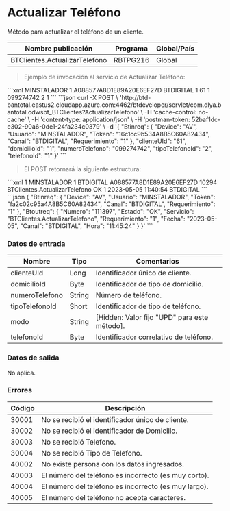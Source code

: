 # Actualizar Teléfono 

Método para actualizar el teléfono de un cliente. 

Nombre publicación | Programa | Global/País 
--------- | ----------- | ----------- 
BTClientes.ActualizarTelefono | RBTPG216 | Global 

> Ejemplo de invocación al servicio de Actualizar Teléfono: 

<code-group> 
<code-block title="XML" active> 
```xml 
<soapenv:Envelope xmlns:soapenv="http://schemas.xmlsoap.org/soap/envelope/" xmlns:bts="http://uy.com.dlya.bantotal/BTSOA/"> 
   <soapenv:Header/> 
   <soapenv:Body> 
      <bts:BTClientes.ActualizarTelefono> 
         <bts:Btinreq> 
            <bts:Usuario>MINSTALADOR</bts:Usuario> 
            <bts:Requerimiento>1</bts:Requerimiento> 
            <bts:Token>A088577A8D1E89A20E6EF27D</bts:Token> 
            <bts:Canal>BTDIGITAL</bts:Canal> 
            <bts:Device>1</bts:Device> 
         </bts:Btinreq> 
         <bts:clienteUId>61</bts:clienteUId> 
         <bts:domicilioId>1</bts:domicilioId> 
         <bts:numeroTelefono>099274742</bts:numeroTelefono> 
         <bts:tipoTelefonoId>2</bts:tipoTelefonoId> 
         <bts:telefonoId>1</bts:telefonoId> 
      </bts:BTClientes.ActualizarTelefono> 
   </soapenv:Body> 
</soapenv:Envelope> 
``` 
</code-block> 

<code-block title="JSON"> 
```json 
curl -X POST \ 
	'http://btd-bantotal.eastus2.cloudapp.azure.com:4462/btdeveloper/servlet/com.dlya.bantotal.odwsbt_BTClientes?ActualizarTelefono' \ 
	-H 'cache-control: no-cache' \ 
	-H 'content-type: application/json' \ 
	-H 'postman-token: 52baf1dc-e302-90a6-0de1-24fa234c0379' \ 
	-d '{ 
	"Btinreq": { 
	  "Device": "AV", 
	  "Usuario": "MINSTALADOR", 
	  "Token": "16c1cc9b534A8B5C60A82434", 
	  "Canal": "BTDIGITAL", 
	  "Requerimiento": "1" 
	}, 
	"clienteUId": "61", 
    "domicilioId": "1", 
    "numeroTelefono": "099274742", 
    "tipoTelefonoId": "2",  
    "telefonoId": "1" 
}' 
``` 
</code-block> 
</code-group> 

> El POST retornará la siguiente estructura: 

<code-group> 
<code-block title="XML" active> 
```xml 
<SOAP-ENV:Envelope xmlns:SOAP-ENV="http://schemas.xmlsoap.org/soap/envelope/" xmlns:xsd="http://www.w3.org/2001/XMLSchema" xmlns:SOAP-ENC="http://schemas.xmlsoap.org/soap/encoding/" xmlns:xsi="http://www.w3.org/2001/XMLSchema-instance"> 
   <SOAP-ENV:Body> 
      <BTClientes.ActualizarTelefonoResponse xmlns="http://uy.com.dlya.bantotal/BTSOA/"> 
         <Btinreq> 
            <Device>1</Device> 
            <Usuario>MINSTALADOR</Usuario> 
            <Requerimiento>1</Requerimiento> 
            <Canal>BTDIGITAL</Canal> 
            <Token>A088577A8D1E89A20E6EF27D</Token> 
         </Btinreq> 
         <Erroresnegocio></Erroresnegocio> 
         <Btoutreq> 
            <Numero>10294</Numero> 
            <Servicio>BTClientes.ActualizarTelefono</Servicio> 
            <Estado>OK</Estado> 
            <Requerimiento>1</Requerimiento> 
            <Fecha>2023-05-05</Fecha> 
            <Hora>11:40:54</Hora> 
            <Canal>BTDIGITAL</Canal> 
         </Btoutreq> 
      </BTClientes.ActualizarTelefonoResponse> 
   </SOAP-ENV:Body> 
</SOAP-ENV:Envelope> 
``` 
</code-block> 

<code-block title="JSON"> 
```json 
{ 
   "Btinreq": { 
      "Device": "AV", 
      "Usuario": "MINSTALADOR", 
      "Token": "fa2c02c95a4A8B5C60A82434", 
      "Canal": "BTDIGITAL", 
      "Requerimiento": "1" 
   }, 
   "Btoutreq": { 
      "Numero": "111397", 
      "Estado": "OK", 
      "Servicio": "BTClientes.ActualizarTelefono", 
      "Requerimiento": "1", 
      "Fecha": "2023-05-05", 
      "Canal": "BTDIGITAL", 
      "Hora": "11:45:24" 
   } 
}' 
``` 
</code-block> 
</code-group> 

### Datos de entrada 

Nombre | Tipo | Comentarios 
--------- | ----------- | ----------- 
clienteUId | Long | Identificador único de cliente. 
domicilioId | Byte | Identificador de tipo de domicilio. 
numeroTelefono | String | Número de teléfono. 
tipoTelefonoId | Short | Identificador de tipo de teléfono. 
modo | String | [Hidden: Valor fijo "UPD" para este método]. 
telefonoId | Byte | Identificador correlativo de teléfono. 

### Datos de salida 

No aplica. 

### Errores 

Código | Descripción 
----------- | ----------- 
30001 | No se recibió el identificador único de cliente. 
30002 | No se recibió el identificador de Domicilio. 
30003 | No se recibió Telefono. 
30004 | No se recibió Tipo de Telefono. 
40002 | No existe persona con los datos ingresados. 
40003 | El número del teléfono es incorrecto (es muy corto). 
40004 | El número del teléfono es incorrecto (es muy largo). 
40005 | El número del teléfono no acepta caracteres. 

 

